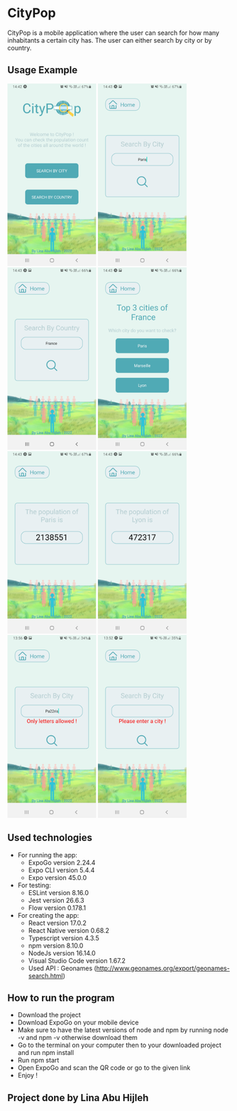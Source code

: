 # CityPop

CityPop is a mobile application where the user can search for how many inhabitants a certain city has. The user can either search by city or by country.

## Usage Example

<img src="Screenshots/homepage.jpg" width="200"> <img src="Screenshots/searchbycity.jpg" width="200"> 
<img src="Screenshots/searchbycountry.jpg" width="200">
<img src="Screenshots/topcities.jpg" width="200">
<img src="Screenshots/citypop.jpg" width="200">
<img src="Screenshots/countrypop.jpg" width="200">
<img src="Screenshots/error1.jpg" width="200">
<img src="Screenshots/error2.jpg" width="200">

## Used technologies

- For running the app:
   - ExpoGo version 2.24.4
   - Expo CLI version 5.4.4
   - Expo version 45.0.0
- For testing: 
   - ESLint version 8.16.0
   - Jest version 26.6.3
   - Flow version 0.178.1
- For creating the app: 
   - React version 17.0.2
   - React Native version 0.68.2
   - Typescript version 4.3.5
   - npm version 8.10.0
   - NodeJs version 16.14.0
   - Visual Studio Code version 1.67.2
   - Used API : Geonames (http://www.geonames.org/export/geonames-search.html)

## How to run the program

- Download the project
- Download ExpoGo on your mobile device
- Make sure to have the latest versions of node and npm by running node -v and npm -v otherwise download them
- Go to the terminal on your computer then to your downloaded project and run npm install
- Run npm start
- Open ExpoGo and scan the QR code or go to the given link
- Enjoy !

## Project done by Lina Abu Hijleh
 
